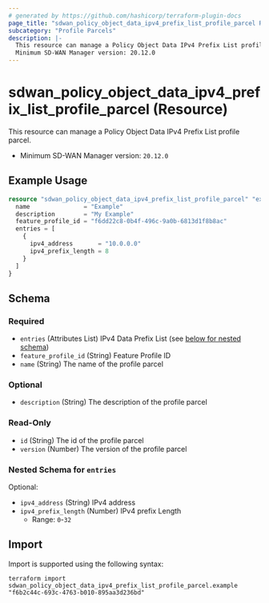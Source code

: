 ```yaml
---
# generated by https://github.com/hashicorp/terraform-plugin-docs
page_title: "sdwan_policy_object_data_ipv4_prefix_list_profile_parcel Resource - terraform-provider-sdwan"
subcategory: "Profile Parcels"
description: |-
  This resource can manage a Policy Object Data IPv4 Prefix List profile parcel.
  Minimum SD-WAN Manager version: 20.12.0
---
```


# sdwan_policy_object_data_ipv4_prefix_list_profile_parcel (Resource)

This resource can manage a Policy Object Data IPv4 Prefix List profile parcel.
  - Minimum SD-WAN Manager version: `20.12.0`

## Example Usage

```terraform
resource "sdwan_policy_object_data_ipv4_prefix_list_profile_parcel" "example" {
  name               = "Example"
  description        = "My Example"
  feature_profile_id = "f6dd22c8-0b4f-496c-9a0b-6813d1f8b8ac"
  entries = [
    {
      ipv4_address       = "10.0.0.0"
      ipv4_prefix_length = 8
    }
  ]
}
```

<!-- schema generated by tfplugindocs -->
## Schema

### Required

- `entries` (Attributes List) IPv4 Data Prefix List (see [below for nested schema](#nestedatt--entries))
- `feature_profile_id` (String) Feature Profile ID
- `name` (String) The name of the profile parcel

### Optional

- `description` (String) The description of the profile parcel

### Read-Only

- `id` (String) The id of the profile parcel
- `version` (Number) The version of the profile parcel

<a id="nestedatt--entries"></a>
### Nested Schema for `entries`

Optional:

- `ipv4_address` (String) IPv4 address
- `ipv4_prefix_length` (Number) IPv4 prefix Length
  - Range: `0`-`32`

## Import

Import is supported using the following syntax:

```shell
terraform import sdwan_policy_object_data_ipv4_prefix_list_profile_parcel.example "f6b2c44c-693c-4763-b010-895aa3d236bd"
```
